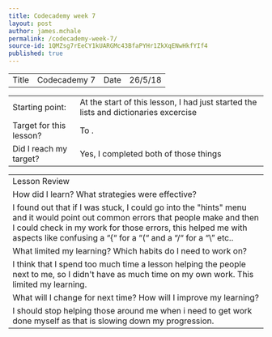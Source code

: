 ```yaml
---
title: Codecademy week 7
layout: post
author: james.mchale
permalink: /codecademy-week-7/
source-id: 1QMZsg7rEeCY1kUARGMc43BfaPYHr1ZkXqENwHkfYIf4
published: true
---
```

<table>
  <tr>
    <td>Title</td>
    <td>Codecademy 7</td>
    <td>Date</td>
    <td>26/5/18</td>
  </tr>
</table>


<table>
  <tr>
    <td>Starting point:</td>
    <td>At the start of this lesson, I had just started the lists and dictionaries excercise</td>
  </tr>
  <tr>
    <td>Target for this lesson?</td>
    <td>To . </td>
  </tr>
  <tr>
    <td>Did I reach my target? </td>
    <td> Yes, I completed both of those things</td>
  </tr>
</table>


<table>
  <tr>
    <td>Lesson Review</td>
  </tr>
  <tr>
    <td>How did I learn? What strategies were effective? </td>
  </tr>
  <tr>
    <td>I found out that if I was stuck, I could go into the "hints" menu and it would point out common errors that people make and then I could check in my work for those errors, this helped me with aspects like confusing a “{“ for a “(“  and a “/“ for a “\” etc.. </td>
  </tr>
  <tr>
    <td>What limited my learning? Which habits do I need to work on? </td>
  </tr>
  <tr>
    <td>I think that I spend too much time a lesson helping the people next to me, so I didn't have as much time on my own work. This limited my learning.</td>
  </tr>
  <tr>
    <td>What will I change for next time? How will I improve my learning?</td>
  </tr>
  <tr>
    <td>I should stop helping those around me when i need to get work done myself as that is slowing down my progression.</td>
  </tr>
</table>


